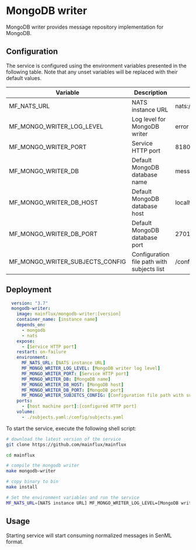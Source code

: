 # MongoDB writer

MongoDB writer provides message repository implementation for MongoDB.

## Configuration

The service is configured using the environment variables presented in the
following table. Note that any unset variables will be replaced with their
default values.

| Variable                        | Description                                | Default                |
|---------------------------------|--------------------------------------------|------------------------|
| MF_NATS_URL                     | NATS instance URL                          | nats://localhost:4222  |
| MF_MONGO_WRITER_LOG_LEVEL       | Log level for MongoDB writer               | error                  |
| MF_MONGO_WRITER_PORT            | Service HTTP port                          | 8180                   |
| MF_MONGO_WRITER_DB              | Default MongoDB database name              | messages               |
| MF_MONGO_WRITER_DB_HOST         | Default MongoDB database host              | localhost              |
| MF_MONGO_WRITER_DB_PORT         | Default MongoDB database port              | 27017                  |
| MF_MONGO_WRITER_SUBJECTS_CONFIG | Configuration file path with subjects list | /config/subjects.toml  |

## Deployment

```yaml
  version: "3.7"
  mongodb-writer:
    image: mainflux/mongodb-writer:[version]
    container_name: [instance name]
    depends_on:
      - mongodb
      - nats
    expose:
      - [Service HTTP port]
    restart: on-failure
    environment:
      MF_NATS_URL: [NATS instance URL]
      MF_MONGO_WRITER_LOG_LEVEL: [MongoDB writer log level]
      MF_MONGO_WRITER_PORT: [Service HTTP port]
      MF_MONGO_WRITER_DB: [MongoDB name]
      MF_MONGO_WRITER_DB_HOST: [MongoDB host]
      MF_MONGO_WRITER_DB_PORT: [MongoDB port]
      MF_MONGO_WRITER_SUBJETCS_CONFIG: [Configuration file path with subjects list]
    ports:
      - [host machine port]:[configured HTTP port]
    volume:
      - ./subjects.yaml:/config/subjects.yaml
```

To start the service, execute the following shell script:

```bash
# download the latest version of the service
git clone https://github.com/mainflux/mainflux

cd mainflux

# compile the mongodb writer
make mongodb-writer

# copy binary to bin
make install

# Set the environment variables and run the service
MF_NATS_URL=[NATS instance URL] MF_MONGO_WRITER_LOG_LEVEL=[MongoDB writer log level] MF_MONGO_WRITER_PORT=[Service HTTP port] MF_MONGO_WRITER_DB=[MongoDB database name] MF_MONGO_WRITER_DB_HOST=[MongoDB database host] MF_MONGO_WRITER_DB_PORT=[MongoDB database port] MF_MONGO_WRITER_SUBJETCS_CONFIG=[Configuration file path with subjetcs list] $GOBIN/mainflux-mongodb-writer
```

## Usage

Starting service will start consuming normalized messages in SenML format.
